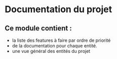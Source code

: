 # Documentation du projet

## Ce module contient :
- la liste des features à faire par ordre de priorité
- de la documentation pour chaque entité.
- une vue général des entités du projet
